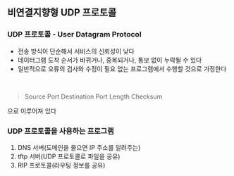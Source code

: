 ## 비연결지향형 UDP 프로토콜

### UDP 프로토콜 - User Datagram Protocol
- 전송 방식이 단순해서 서비스의 신뢰성이 낮다
- 데이터그램 도착 순서가 바뀌거나, 중복되거나, 통보 없이 누락될 수 있다
- 일반적으로 오류의 검사와 수정이 필요 없는 프로그램에서 수행할 것으로 가정한다

<br>

> Source Port
> Destination Port
> Length
> Checksum

으로 이루어져 있다

### UDP 프로토콜을 사용하는 프로그램

1. DNS 서버(도메인을 물으면 IP 주소를 알려주는)
2. tftp 서버(UDP 프로토콜로 파일을 공유)
3. RIP 프로토콜(라우팅 정보를 공유)